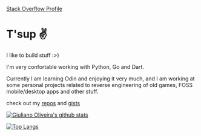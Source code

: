 [Stack Overflow Profile](https://stackoverflow.com/users/5133524/giuliano-macedo?tab=profile)

# T'sup ✌️

I like to build stuff :>)

I'm very confortable working with Python, Go and Dart.

Currently I am learning Odin and enjoying it very much, and I am working at some personal projects related to reverse engineering of old games, FOSS mobile/desktop apps and other stuff.

check out my [repos](https://github.com/giuliano-macedo?tab=repositories) and [gists](https://gist.github.com/giuliano-macedo)

[![Giuliano Oliveira's github stats](https://github-readme-stats.vercel.app/api?username=giuliano-macedo&show_icons=true&theme=dark)](https://github.com/anuraghazra/github-readme-stats)

[![Top Langs](https://github-readme-stats.vercel.app/api/top-langs/?username=giuliano-macedo&layout=compact&hide=Jupyter%20Notebook&theme=dark)](https://github.com/anuraghazra/github-readme-stats)
